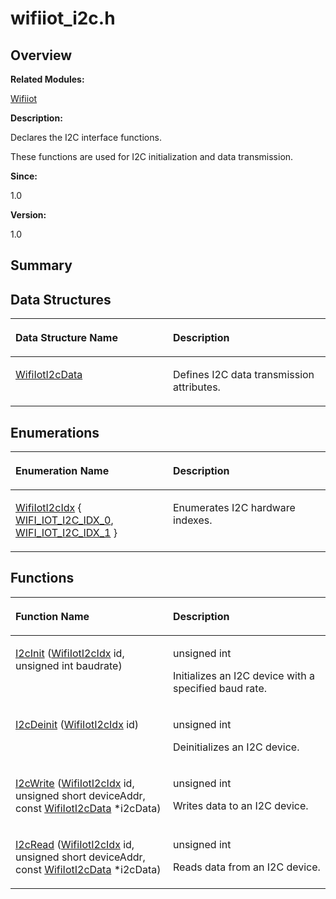 # wifiiot\_i2c.h<a name="EN-US_TOPIC_0000001055036450"></a>

## **Overview**<a name="section2018083028191855"></a>

**Related Modules:**

[Wifiiot](wifiiot.md)

**Description:**

Declares the I2C interface functions. 

These functions are used for I2C initialization and data transmission. 

**Since:**

1.0

**Version:**

1.0

## **Summary**<a name="section1626576018191855"></a>

## Data Structures<a name="nested-classes"></a>

<a name="table1781639232191855"></a>
<table><thead align="left"><tr id="row1255017532191855"><th class="cellrowborder" valign="top" width="50%" id="mcps1.1.3.1.1"><p id="p1619160708191855"><a name="p1619160708191855"></a><a name="p1619160708191855"></a>Data Structure Name</p>
</th>
<th class="cellrowborder" valign="top" width="50%" id="mcps1.1.3.1.2"><p id="p2141436209191855"><a name="p2141436209191855"></a><a name="p2141436209191855"></a>Description</p>
</th>
</tr>
</thead>
<tbody><tr id="row481422701191855"><td class="cellrowborder" valign="top" width="50%" headers="mcps1.1.3.1.1 "><p id="p1121131093191855"><a name="p1121131093191855"></a><a name="p1121131093191855"></a><a href="wifiioti2cdata.md">WifiIotI2cData</a></p>
</td>
<td class="cellrowborder" valign="top" width="50%" headers="mcps1.1.3.1.2 "><p id="p266690388191855"><a name="p266690388191855"></a><a name="p266690388191855"></a>Defines I2C data transmission attributes. </p>
</td>
</tr>
</tbody>
</table>

## Enumerations<a name="enum-members"></a>

<a name="table1529666355191855"></a>
<table><thead align="left"><tr id="row1517732322191855"><th class="cellrowborder" valign="top" width="50%" id="mcps1.1.3.1.1"><p id="p1273089795191855"><a name="p1273089795191855"></a><a name="p1273089795191855"></a>Enumeration Name</p>
</th>
<th class="cellrowborder" valign="top" width="50%" id="mcps1.1.3.1.2"><p id="p459627612191855"><a name="p459627612191855"></a><a name="p459627612191855"></a>Description</p>
</th>
</tr>
</thead>
<tbody><tr id="row522309174191855"><td class="cellrowborder" valign="top" width="50%" headers="mcps1.1.3.1.1 "><p id="p951579701191855"><a name="p951579701191855"></a><a name="p951579701191855"></a><a href="wifiiot.md#gaeeb58e02e3783d02e1ed4bad313cc0b8">WifiIotI2cIdx</a> { <a href="wifiiot.md#ggaeeb58e02e3783d02e1ed4bad313cc0b8a626c3ef4caf51e1f1f7d8b4413e399bb">WIFI_IOT_I2C_IDX_0</a>, <a href="wifiiot.md#ggaeeb58e02e3783d02e1ed4bad313cc0b8ad35ceb88fb8b4b6b9cb123d4d32b9316">WIFI_IOT_I2C_IDX_1</a> }</p>
</td>
<td class="cellrowborder" valign="top" width="50%" headers="mcps1.1.3.1.2 "><p id="p543039868191855"><a name="p543039868191855"></a><a name="p543039868191855"></a>Enumerates I2C hardware indexes. </p>
</td>
</tr>
</tbody>
</table>

## Functions<a name="func-members"></a>

<a name="table134771814191855"></a>
<table><thead align="left"><tr id="row312729765191855"><th class="cellrowborder" valign="top" width="50%" id="mcps1.1.3.1.1"><p id="p761202498191855"><a name="p761202498191855"></a><a name="p761202498191855"></a>Function Name</p>
</th>
<th class="cellrowborder" valign="top" width="50%" id="mcps1.1.3.1.2"><p id="p1659418160191855"><a name="p1659418160191855"></a><a name="p1659418160191855"></a>Description</p>
</th>
</tr>
</thead>
<tbody><tr id="row1628360607191855"><td class="cellrowborder" valign="top" width="50%" headers="mcps1.1.3.1.1 "><p id="p924333382191855"><a name="p924333382191855"></a><a name="p924333382191855"></a><a href="wifiiot.md#ga01f5b9b16ad378ad1ad5d3ee37d0c4c0">I2cInit</a> (<a href="wifiiot.md#gaeeb58e02e3783d02e1ed4bad313cc0b8">WifiIotI2cIdx</a> id, unsigned int baudrate)</p>
</td>
<td class="cellrowborder" valign="top" width="50%" headers="mcps1.1.3.1.2 "><p id="p159826856191855"><a name="p159826856191855"></a><a name="p159826856191855"></a>unsigned int </p>
<p id="p1379583344191855"><a name="p1379583344191855"></a><a name="p1379583344191855"></a>Initializes an I2C device with a specified baud rate. </p>
</td>
</tr>
<tr id="row983157453191855"><td class="cellrowborder" valign="top" width="50%" headers="mcps1.1.3.1.1 "><p id="p1677323409191855"><a name="p1677323409191855"></a><a name="p1677323409191855"></a><a href="wifiiot.md#gaaa7f69e289e203f40bff4289bc8e332f">I2cDeinit</a> (<a href="wifiiot.md#gaeeb58e02e3783d02e1ed4bad313cc0b8">WifiIotI2cIdx</a> id)</p>
</td>
<td class="cellrowborder" valign="top" width="50%" headers="mcps1.1.3.1.2 "><p id="p1588582892191855"><a name="p1588582892191855"></a><a name="p1588582892191855"></a>unsigned int </p>
<p id="p1065433181191855"><a name="p1065433181191855"></a><a name="p1065433181191855"></a>Deinitializes an I2C device. </p>
</td>
</tr>
<tr id="row936410111191855"><td class="cellrowborder" valign="top" width="50%" headers="mcps1.1.3.1.1 "><p id="p126228803191855"><a name="p126228803191855"></a><a name="p126228803191855"></a><a href="wifiiot.md#ga0c72d160332184ddddc264411e00fcc9">I2cWrite</a> (<a href="wifiiot.md#gaeeb58e02e3783d02e1ed4bad313cc0b8">WifiIotI2cIdx</a> id, unsigned short deviceAddr, const <a href="wifiioti2cdata.md">WifiIotI2cData</a> *i2cData)</p>
</td>
<td class="cellrowborder" valign="top" width="50%" headers="mcps1.1.3.1.2 "><p id="p150707890191855"><a name="p150707890191855"></a><a name="p150707890191855"></a>unsigned int </p>
<p id="p1287234112191855"><a name="p1287234112191855"></a><a name="p1287234112191855"></a>Writes data to an I2C device. </p>
</td>
</tr>
<tr id="row1911357155191855"><td class="cellrowborder" valign="top" width="50%" headers="mcps1.1.3.1.1 "><p id="p1245641637191855"><a name="p1245641637191855"></a><a name="p1245641637191855"></a><a href="wifiiot.md#gac058f6ee969c5873280c11220d04f026">I2cRead</a> (<a href="wifiiot.md#gaeeb58e02e3783d02e1ed4bad313cc0b8">WifiIotI2cIdx</a> id, unsigned short deviceAddr, const <a href="wifiioti2cdata.md">WifiIotI2cData</a> *i2cData)</p>
</td>
<td class="cellrowborder" valign="top" width="50%" headers="mcps1.1.3.1.2 "><p id="p296645547191855"><a name="p296645547191855"></a><a name="p296645547191855"></a>unsigned int </p>
<p id="p1536122064191855"><a name="p1536122064191855"></a><a name="p1536122064191855"></a>Reads data from an I2C device. </p>
</td>
</tr>
</tbody>
</table>

